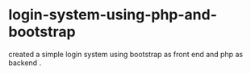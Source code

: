 # login-system-using-php-and-bootstrap
created a simple login system using bootstrap as front end and php as backend .
